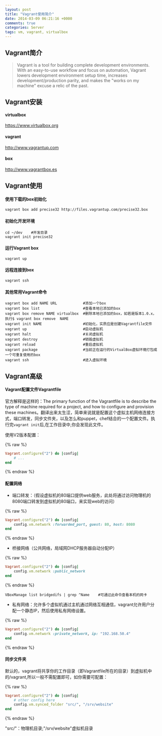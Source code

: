 ```yaml
---
layout: post
title: "Vagrant使用简介"
date: 2014-03-09 06:21:16 +0000
comments: true
categories: Server
tags: vm, vagrant, virtualbox
---
```



## Vagrant简介

> Vagrant is a tool for building complete development environments. With an easy-to-use workflow and focus on automation, Vagrant lowers development environment setup time, increases development/production parity, and makes the "works on my machine" excuse a relic of the past.



## Vagrant安装

#### virtualbox

https://www.virtualbox.org

#### vagrant

http://www.vagrantup.com

#### box

http://www.vagrantbox.es

## Vagrant使用

#### 使用下载的box初始化

	vagrant box add precise32 http://files.vagrantup.com/precise32.box

#### 初始化开发环境

	cd ~/dev	#开发目录
	vagrant init precise32
	

#### 运行Vagrant box

	vagrant up

#### 远程连接到box

	vagrant ssh


#### 其他常用Vagrant命令

	vagrant box add NAME URL			#添加一个box
	vagrant box list					#查看本地已添加的box
	vagrant box remove NAME virtualbox	#删除本地已添加的box，如若是版本1.0.x，执行$ vagrant box remove  NAME
	vagrant init NAME					#初始化，实质应是创建Vagrantfile文件         
	vagrant up							#启动虚拟机
	vagrant halt						#关闭虚拟机
	vagrant destroy						#销毁虚拟机
	vagrant reload						#重启虚拟机
	vagrant package						#当前正在运行的VirtualBox虚拟环境打包成一个可重复使用的box            
	vagrant ssh							#进入虚拟环境

## Vagrant高级 

#### Vagrant配置文件Vagrantfile

官方解释是这样的：The primary function of the Vagrantfile is to describe the type of machine required for a project, and how to configure and provision these machines。翻译出来太生涩，简单来说就是配置这个虚拟主机网络连接方式，端口转发，同步文件夹，以及怎么和puppet，chef结合的一个配置文件。执行完`vagrant init`后,在工作目录中,你会发现此文件。


使用V2版本配置：

{% raw %}
```ruby
Vagrant.configure("2") do |config|
	# ...
end
```
{% endraw %}

#### 配置网络

* 端口转发：（假设虚拟机的80端口提供web服务，此处将通过访问物理机的8080端口转发到虚拟机的80端口，来实现web的访问）

{% raw %}
```ruby
Vagrant.configure("2") do |config|
	config.vm.network :forwarded_port, guest: 80, host: 8080
end
```
{% endraw %}

* 桥接网络（公共网络，局域网DHCP服务器自动分配IP）

{% raw %}
```ruby
Vagrant.configure("2") do |config|
	config.vm.network :public_network
end
```
{% endraw %}

	VBoxManage list bridgedifs | grep ^Name    #可通过此命令查看本机的网卡

* 私有网络：允许多个虚拟机通过主机通过网络互相通信，vagrant允许用户分配一个静态IP，然后使用私有网络设置。

{% raw %}
```ruby
Vagrant.configure("2") do |config|
	config.vm.network :private_network, ip: "192.168.50.4"
end
```
{% endraw %}

#### 同步文件夹

默认的，vagrant将共享你的工作目录（即Vagrantfile所在的目录）到虚拟机中的/vagrant,所以一般不需配置即可，如你需要可配置：

{% raw %}
```ruby
Vagrant.configure("2") do |config|
	# other config here
	config.vm.synced_folder "src/", "/srv/website"
end
```
{% endraw %}

"src/"：物理机目录;"/srv/website"虚拟机目录

